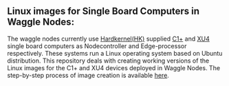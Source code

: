 <!--
waggle_topic=ignore
-->
## Linux images for Single Board Computers in Waggle Nodes: 

The waggle nodes currently use [Hardkernel(HK)](https://www.hardkernel.com/main/shop/good_list.php?lang=en) supplied [C1+](https://www.hardkernel.com/main/products/prdt_info.php?g_code=G143703355573) and [XU4](https://www.hardkernel.com/main/products/prdt_info.php?g_code=G143452239825) single board computers as Nodecontroller and Edge-processor respectively. These systems run a Linux operating system based on Ubuntu distribution. This repository deals with creating working versions of the Linux images for the C1+ and XU4 devices deployed in Waggle Nodes. The step-by-step process of image creation is available [here](https://github.com/waggle-sensor/waggle_image/blob/master/build_image_docs/README.md).
